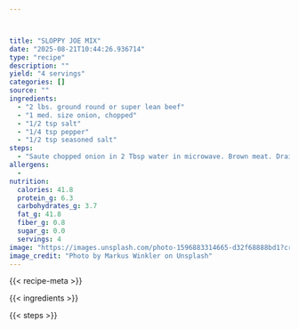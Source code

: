 ```yaml
---



title: "SLOPPY JOE MIX"
date: "2025-08-21T10:44:26.936714"
type: "recipe"
description: ""
yield: "4 servings"
categories: []
source: ""
ingredients:
  - "2 lbs. ground round or super lean beef"
  - "1 med. size onion, chopped"
  - "1/2 tsp salt"
  - "1/4 tsp pepper"
  - "1/2 tsp seasoned salt"
steps:
  - "Saute chopped onion in 2 Tbsp water in microwave. Brown meat. Drain off all grease. Add sauteed onions. Add seasonings. Mix with Barbeque Sauce to good consistency for sandwiches. Serve on buns."
allergens:
  - 
nutrition:
  calories: 41.8
  protein_g: 6.3
  carbohydrates_g: 3.7
  fat_g: 41.8
  fiber_g: 0.8
  sugar_g: 0.0
  servings: 4
image: "https://images.unsplash.com/photo-1596883314665-d32f68888bd1?crop=entropy&cs=tinysrgb&fit=max&fm=jpg&ixid=M3w3OTQ5MzV8MHwxfHNlYXJjaHwxfHxzbG9wcHklMjBqb2UlMjBtaXglMjBmb29kfGVufDF8MHx8fDE3NTU4MDQ1NzF8MA&ixlib=rb-4.1.0&q=80&w=1080"
image_credit: "Photo by Markus Winkler on Unsplash"
---
```


{{< recipe-meta >}}

{{< ingredients >}}

{{< steps >}}
